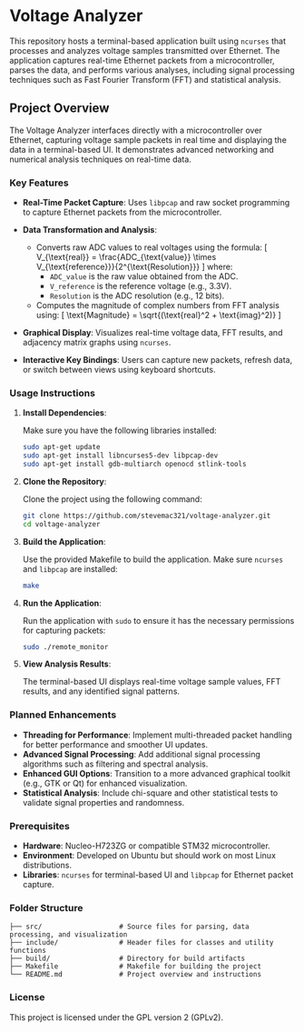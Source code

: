 # Voltage Analyzer

This repository hosts a terminal-based application built using `ncurses` that processes and analyzes voltage samples transmitted over Ethernet. The application captures real-time Ethernet packets from a microcontroller, parses the data, and performs various analyses, including signal processing techniques such as Fast Fourier Transform (FFT) and statistical analysis.

## Project Overview

The Voltage Analyzer interfaces directly with a microcontroller over Ethernet, capturing voltage sample packets in real time and displaying the data in a terminal-based UI. It demonstrates advanced networking and numerical analysis techniques on real-time data.

### Key Features

- **Real-Time Packet Capture**: Uses `libpcap` and raw socket programming to capture Ethernet packets from the microcontroller.
- **Data Transformation and Analysis**:
  - Converts raw ADC values to real voltages using the formula:
    \[
    V_{\text{real}} = \frac{ADC_{\text{value}} \times V_{\text{reference}}}{2^{\text{Resolution}}}
    \]
    where:
    - `ADC_value` is the raw value obtained from the ADC.
    - `V_reference` is the reference voltage (e.g., 3.3V).
    - `Resolution` is the ADC resolution (e.g., 12 bits).
  - Computes the magnitude of complex numbers from FFT analysis using:
    \[
    \text{Magnitude} = \sqrt{(\text{real}^2 + \text{imag}^2)}
    \]

- **Graphical Display**: Visualizes real-time voltage data, FFT results, and adjacency matrix graphs using `ncurses`.
- **Interactive Key Bindings**: Users can capture new packets, refresh data, or switch between views using keyboard shortcuts.

### Usage Instructions

1. **Install Dependencies**:

   Make sure you have the following libraries installed:

   ```bash
   sudo apt-get update
   sudo apt-get install libncurses5-dev libpcap-dev
   sudo apt-get install gdb-multiarch openocd stlink-tools
   ```

2. **Clone the Repository**:

   Clone the project using the following command:

   ```bash
   git clone https://github.com/stevemac321/voltage-analyzer.git
   cd voltage-analyzer
   ```

3. **Build the Application**:

   Use the provided Makefile to build the application. Make sure `ncurses` and `libpcap` are installed:

   ```bash
   make
   ```

4. **Run the Application**:

   Run the application with `sudo` to ensure it has the necessary permissions for capturing packets:

   ```bash
   sudo ./remote_monitor
   ```

5. **View Analysis Results**:

   The terminal-based UI displays real-time voltage sample values, FFT results, and any identified signal patterns.

### Planned Enhancements

- **Threading for Performance**: Implement multi-threaded packet handling for better performance and smoother UI updates.
- **Advanced Signal Processing**: Add additional signal processing algorithms such as filtering and spectral analysis.
- **Enhanced GUI Options**: Transition to a more advanced graphical toolkit (e.g., GTK or Qt) for enhanced visualization.
- **Statistical Analysis**: Include chi-square and other statistical tests to validate signal properties and randomness.

### Prerequisites

- **Hardware**: Nucleo-H723ZG or compatible STM32 microcontroller.
- **Environment**: Developed on Ubuntu but should work on most Linux distributions.
- **Libraries**: `ncurses` for terminal-based UI and `libpcap` for Ethernet packet capture.

### Folder Structure

```
├── src/                   # Source files for parsing, data processing, and visualization
├── include/               # Header files for classes and utility functions
├── build/                 # Directory for build artifacts
├── Makefile               # Makefile for building the project
└── README.md              # Project overview and instructions
```

### License

This project is licensed under the GPL version 2 (GPLv2).
